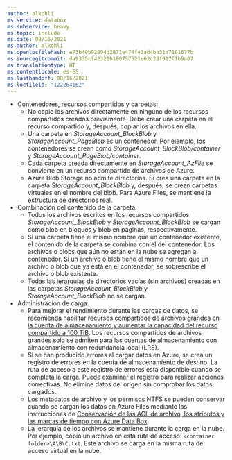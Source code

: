 ```yaml
---
author: alkohli
ms.service: databox
ms.subservice: heavy
ms.topic: include
ms.date: 08/16/2021
ms.author: alkohli
ms.openlocfilehash: e73b49b92894d2871e474f42ad4ba31a7161677b
ms.sourcegitcommit: da9335cf42321b180757521e62c28f917f1b9a07
ms.translationtype: HT
ms.contentlocale: es-ES
ms.lasthandoff: 08/16/2021
ms.locfileid: "122264162"
---
```

- Contenedores, recursos compartidos y carpetas:
  - No copie los archivos directamente en ninguno de los recursos compartidos creados previamente. Debe crear una carpeta en el recurso compartido y, después, copiar los archivos en ella.
  - Una carpeta en *StorageAccount_BlockBlob* y *StorageAccount_PageBlob* es un contenedor. Por ejemplo, los contenedores se crean como *StorageAccount_BlockBlob/container* y *StorageAccount_PageBlob/container*.
  - Cada carpeta creada directamente en *StorageAccount_AzFile* se convierte en un recurso compartido de archivos de Azure.
  - Azure Blob Storage no admite directorios. Si crea una carpeta en la carpeta *StorageAccount_BlockBlob* y, después, se crean carpetas virtuales en el nombre del blob. Para Azure Files, se mantiene la estructura de directorios real.
- Combinación del contenido de la carpeta:
  - Todos los archivos escritos en los recursos compartidos *StorageAccount_BlockBlob* y *StorageAccount_BlockBlob* se cargan como blob en bloques y blob en páginas, respectivamente.
  - Si una carpeta tiene el mismo nombre que un contenedor existente, el contenido de la carpeta se combina con el del contenedor. Los archivos o blobs que aún no están en la nube se agregan al contenedor. Si un archivo o blob tiene el mismo nombre que un archivo o blob que ya está en el contenedor, se sobrescribe el archivo o blob existente.
  - Todas las jerarquías de directorios vacías (sin archivos) creadas en las carpetas *StorageAccount_BlockBlob* y *StorageAccount_BlockBlob* no se cargan.
- Administración de carga: 
  - Para mejorar el rendimiento durante las cargas de datos, se recomienda [habilitar recursos compartidos de archivos grandes en la cuenta de almacenamiento y aumentar la capacidad del recurso compartido a 100 TiB](../articles/storage/files/storage-how-to-create-file-share.md#enable-large-files-shares-on-an-existing-account). Los recursos compartidos de archivos grandes solo se admiten para las cuentas de almacenamiento con almacenamiento con redundancia local (LRS).
  - Si se han producido errores al cargar datos en Azure, se crea un registro de errores en la cuenta de almacenamiento de destino. La ruta de acceso a este registro de errores está disponible cuando se completa la carga. Puede examinar el registro para realizar acciones correctivas. No elimine datos del origen sin comprobar los datos cargados.
  - Los metadatos de archivo y los permisos NTFS se pueden conservar cuando se cargan los datos en Azure Files mediante las instrucciones de [Conservación de las ACL de archivo, los atributos y las marcas de tiempo con Azure Data Box](../articles/databox/data-box-file-acls-preservation.md).
  - La jerarquía de los archivos se mantiene durante la carga en la nube. Por ejemplo, copió un archivo en esta ruta de acceso: `<container folder>\A\B\C.txt`. Este archivo se carga en la misma ruta de acceso virtual en la nube.
  
